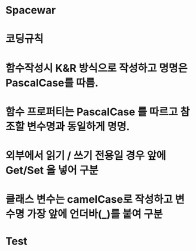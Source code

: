 # Spacewar
# 코딩규칙
# 함수작성시 K&R 방식으로 작성하고 명명은 PascalCase를 따름.
# 함수 프로퍼티는 PascalCase 를 따르고 참조할 변수명과 동일하게 명명.
# 외부에서 읽기 / 쓰기 전용일 경우 앞에 Get/Set 을 넣어 구분
# 클래스 변수는 camelCase로 작성하고 변수명 가장 앞에 언더바(_)를 붙여 구분
# Test
